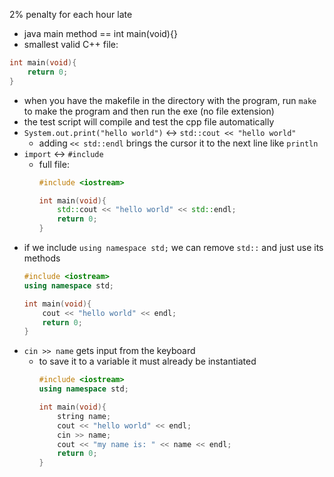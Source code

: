 2% penalty for each hour late

- java main method == int main(void){}
- smallest valid C++ file:
```c++
int main(void){
    return 0;
}
```

- when you have the makefile in the directory with the program, run `make` to make the program and then run the exe (no file extension)
- the test script will compile and test the cpp file automatically
- `System.out.print("hello world")` ↔ `std::cout << "hello world"`
  - adding `<< std::endl` brings the cursor it to the next line like `println`
- `import` ↔ `#include`
  - full file:
    ```c++
    #include <iostream>

    int main(void){
        std::cout << "hello world" << std::endl;
        return 0;
    }
    ```
- if we include `using namespace std;` we can remove `std::` and just use its methods
    ```c++
    #include <iostream>
    using namespace std;

    int main(void){
        cout << "hello world" << endl;
        return 0;
    }
    ```
- `cin >> name` gets input from the keyboard
  - to save it to a variable it must already be instantiated
    ```c++
    #include <iostream>
    using namespace std;

    int main(void){
        string name;
        cout << "hello world" << endl;
        cin >> name;
        cout << "my name is: " << name << endl;
        return 0;
    }
    ```